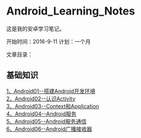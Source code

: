 # Android_Learning_Notes

这是我的安卓学习笔记。

开始时间：2016-9-11
计划：一个月

文章目录：

## 基础知识
 [1、Android01--搭建Android开发环境](notes/01.SDK.md)<br>
 [2、Android02--认识Activity](notes/02.Activity.md)<br>
 [3、Android03--Context和Application](notes/03.Context.md)<br>
 [4、Android04--Android服务](notes/04.Service.md)<br>
 [5、Android05--Android服务通信](notes/05.ServiceConnect.md)<br>
 [6、Android06--Android广播接收器](notes/06.BroadcastReceiver.md)<br>

